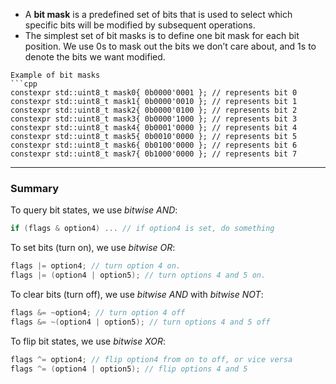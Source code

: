 - A **bit mask** is a predefined set of bits that is used to select which specific bits will be modified by subsequent operations.
- The simplest set of bit masks is to define one bit mask for each bit position. We use 0s to mask out the bits we don’t care about, and 1s to denote the bits we want modified.

````ad-example
Example of bit masks
```cpp
constexpr std::uint8_t mask0{ 0b0000'0001 }; // represents bit 0
constexpr std::uint8_t mask1{ 0b0000'0010 }; // represents bit 1
constexpr std::uint8_t mask2{ 0b0000'0100 }; // represents bit 2
constexpr std::uint8_t mask3{ 0b0000'1000 }; // represents bit 3
constexpr std::uint8_t mask4{ 0b0001'0000 }; // represents bit 4
constexpr std::uint8_t mask5{ 0b0010'0000 }; // represents bit 5
constexpr std::uint8_t mask6{ 0b0100'0000 }; // represents bit 6
constexpr std::uint8_t mask7{ 0b1000'0000 }; // represents bit 7
````

---

### Summary

To query bit states, we use _bitwise AND_:

```cpp
if (flags & option4) ... // if option4 is set, do something
```

To set bits (turn on), we use _bitwise OR_:

```cpp
flags |= option4; // turn option 4 on.
flags |= (option4 | option5); // turn options 4 and 5 on.
```

To clear bits (turn off), we use _bitwise AND_ with _bitwise NOT_:

```cpp
flags &= ~option4; // turn option 4 off
flags &= ~(option4 | option5); // turn options 4 and 5 off
```

To flip bit states, we use _bitwise XOR_:

```cpp
flags ^= option4; // flip option4 from on to off, or vice versa
flags ^= (option4 | option5); // flip options 4 and 5
```